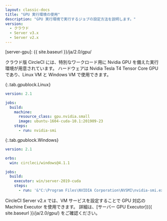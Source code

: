 ```yaml
---
layout: classic-docs
title: "GPU 実行環境の使用"
description: "GPU 実行環境で実行するジョブの設定方法を説明します。"
version:
  - クラウド
  - Server v3.x
  - Server v2.x
---
```


[server-gpu]: {{ site.baseurl }}/ja/2.0/gpu/

クラウド版 CircleCI には、特別なワークロード用に Nvidia GPU を備えた実行環境が用意されています。 ハードウェアは Nvidia Tesla T4 Tensor Core GPU であり、Linux VM と Windows VM で使用できます。

{:.tab.gpublock.Linux}
```yaml
version: 2.1

jobs:
  build:
    machine:
      resource_class: gpu.nvidia.small
      image: ubuntu-1604-cuda-10.1:201909-23
    steps:
      - run: nvidia-smi
```

{:.tab.gpublock.Windows}
```yaml
version: 2.1

orbs:
  win: circleci/windows@4.1.1

jobs:
  build:
    executor: win/server-2019-cuda
    steps:
      - run: '&"C:\Program Files\NVIDIA Corporation\NVSMI\nvidia-smi.exe"'
```

CircleCI Server v2.x では、VM サービスを設定することで GPU 対応の Machine Executor を使用できます。 詳細は、[サーバー GPU Executor]({{ site.baseurl }}/ja/2.0/gpu/) をご確認ください。
